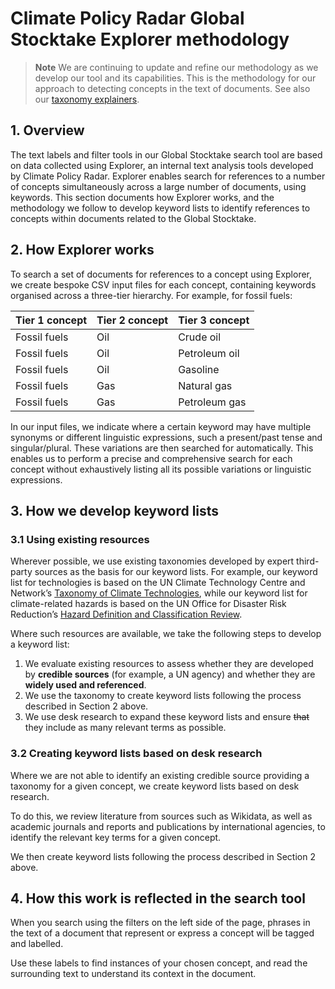 # Climate Policy Radar Global Stocktake Explorer methodology

> **Note**
> We are continuing to update and refine our methodology as we develop our tool and its capabilities. This is the methodology for our approach to detecting concepts in the text of documents. See also our [taxonomy explainers](./taxonomy-explainers/).

## 1. Overview


The text labels and filter tools in our Global Stocktake search tool are based on data collected using Explorer, an internal text analysis tools developed by Climate Policy Radar. Explorer enables search for references to a number of concepts simultaneously across a large number of documents, using keywords. This section documents how Explorer works, and the methodology we follow to develop keyword lists to identify references to concepts within documents related to the Global Stocktake.

## 2. How Explorer works

To search a set of documents for references to a concept using Explorer, we create bespoke CSV input files for each concept, containing keywords organised across a three-tier hierarchy. For example, for fossil fuels:

| Tier 1 concept | Tier 2 concept | Tier 3 concept |
| --- | --- | --- |
| Fossil fuels | Oil | Crude oil |
| Fossil fuels | Oil | Petroleum oil |
| Fossil fuels | Oil | Gasoline |
| Fossil fuels | Gas | Natural gas |
| Fossil fuels | Gas | Petroleum gas |

In our input files, we indicate where a certain keyword may have multiple synonyms or different linguistic expressions, such a present/past tense and singular/plural. These variations are then searched for automatically. This enables us to perform a precise and comprehensive search for each concept without exhaustively listing all its possible variations or linguistic expressions.

## 3. How we develop keyword lists

### 3.1 Using existing resources

Wherever possible, we use existing taxonomies developed by expert third-party sources as the basis for our keyword lists. For example, our keyword list for technologies is based on the UN Climate Technology Centre and Network’s [Taxonomy of Climate Technologies](https://www.ctc-n.org/resources/ctcn-taxonomy-0), while our keyword list for climate-related hazards is based on the UN Office for Disaster Risk Reduction’s [Hazard Definition and Classification Review](https://www.undrr.org/publication/hazard-definition-and-classification-review-technical-report).

Where such resources are available, we take the following steps to develop a keyword list:

1. We evaluate existing resources to assess whether they are developed by **credible sources** (for example, a UN agency) and whether they are **widely used and referenced**.
2. We use the taxonomy to create keyword lists following the process described in Section 2 above.
3. We use desk research to expand these keyword lists and ensure ~~that~~ they include as many relevant terms as possible.

### 3.2 Creating keyword lists based on desk research

Where we are not able to identify an existing credible source providing a taxonomy for a given concept, we create keyword lists based on desk research.

To do this, we review literature from sources such as Wikidata, as well as academic journals and reports and publications by international agencies, to identify the relevant key terms for a given concept.

We then create keyword lists following the process described in Section 2 above.

## 4. How this work is reflected in the search tool

When you search using the filters on the left side of the page, phrases in the text of a document that represent or express a concept will be tagged and labelled.

Use these labels to find instances of your chosen concept, and read the surrounding text to understand its context in the document.
